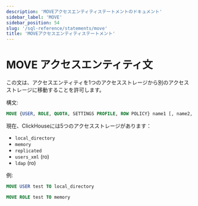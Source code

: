```yaml
---
description: 'MOVEアクセスエンティティステートメントのドキュメント'
sidebar_label: 'MOVE'
sidebar_position: 54
slug: '/sql-reference/statements/move'
title: 'MOVEアクセスエンティティステートメント'
---
```





# MOVE アクセスエンティティ文

この文は、アクセスエンティティを1つのアクセスストレージから別のアクセスストレージに移動することを許可します。

構文:

```sql
MOVE {USER, ROLE, QUOTA, SETTINGS PROFILE, ROW POLICY} name1 [, name2, ...] TO access_storage_type
```

現在、ClickHouseには5つのアクセスストレージがあります：
 - `local_directory`
 - `memory`
 - `replicated`
 - `users_xml` (ro)
 - `ldap` (ro)

例:

```sql
MOVE USER test TO local_directory
```

```sql
MOVE ROLE test TO memory
```
